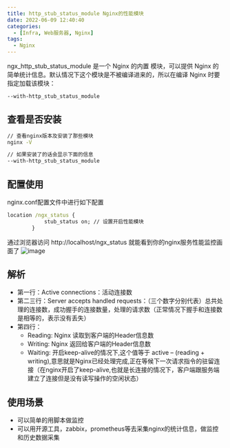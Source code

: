 ```yaml
---
title: http_stub_status_module Nginx的性能模块
date: 2022-06-09 12:40:40
categories: 
  - [Infra, Web服务器, Nginx]
tags: 
  - Nginx
---
```


ngx_http_stub_status_module 是一个 Nginx 的内置 模块，可以提供 Nginx 的简单统计信息。默认情况下这个模块是不被编译进来的，所以在编译 Nginx 时要指定加载该模块：
```cmd
--with-http_stub_status_module
```
## 查看是否安装
```cmd
// 查看nginx版本及安装了那些模块
nginx -V

// 如果安装了的话会显示下面的信息
--with-http_stub_status_module
```

## 配置使用
nginx.conf配置文件中进行如下配置
```cmd
location /ngx_status {
            stub_status on; // 设置开启性能模块
        }
```
通过浏览器访问 http://localhost/ngx_status 就能看到你的nginx服务性能监控画面了
![image](https://user-images.githubusercontent.com/4262121/172983420-82b23fe2-eb5a-48c8-a637-4dfa2b846890.png)

## 解析
- 第一行：Active connections：活动连接数
- 第二三行：Server accepts handled requests：（三个数字分别代表）总共处理的连接数，成功握手的连接数量，处理的请求数（正常情况下握手和连接数是相等的，表示没有丢失）
- 第四行：
  - Reading: Nginx 读取到客户端的Header信息数
  - Writing: Nginx 返回给客户端的Header信息数
  - Waiting: 开启keep-alive的情况下,这个值等于 active – (reading + writing),意思就是Nginx已经处理完成,正在等候下一次请求指令的驻留连接（在nginx开启了keep-alive,也就是长连接的情况下，客户端跟服务端建立了连接但是没有读写操作的空闲状态）

## 使用场景
- 可以简单的用脚本做监控
- 可以用开源工具，zabbix，prometheus等去采集nginx的统计信息，做监控和历史数据采集
